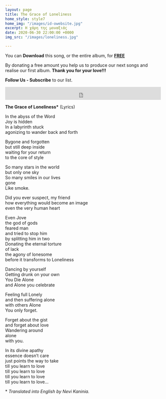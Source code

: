 ```yaml
---
layout: page
title: The Grace of Loneliness
home_style: style7
home_img: "/images/id-owebsite.jpg"
excerpt: Η χάρη της μοναξιάς
date: 2020-06-30 22:00:00 +0000
img_src: "/images/loneliness.jpg"

---
```

You can **Download** this song, or the entire album, for <a href="https://imperfectid.bandcamp.com/album/imperfect-id/" target="blank"> **FREE**</a>

By donating a free amount you help us to produce our next songs and realise our first album. **Thank you for your love!!!**

**Follow Us - Subscribe** to our list.

<iframe style="border: 0; width: 100%; height: 42px;" src="https://bandcamp.com/EmbeddedPlayer/album=2634321029/size=small/bgcol=ffffff/linkcol=0687f5/track=3539281572/transparent=true/" seamless><a href="http://imperfectid.bandcamp.com/album/imperfect-id">Imperfect ID by Imperfect ID</a></iframe>

__The Grace of Loneliness*__ (Lyrics)

In the abyss of the Word  
Joy is hidden  
In a labyrinth stuck  
agonizing to wander back and forth

Bygone and forgotten  
but still deep inside  
waiting for your return  
to the core of style

So many stars in the world  
but only one sky  
So many smiles in our lives  
gone  
Like smoke.

Did you ever suspect, my friend  
how everything would become an image  
even the very human heart

Even Jove  
the god of gods  
feared man  
and tried to stop him  
by splitting him in two  
Donating the eternal torture  
of lack  
the agony of lonesome  
before it transforms to Loneliness

Dancing by yourself  
Getting drunk on your own  
You Die Alone  
and Alone you celebrate

Feeling full Lonely  
and then suffering alone  
with others Alone  
You only forget.

Forget about the gist  
and forget about love  
Wandering around  
alone  
with you.

In its divine apathy  
essence doesn’t care  
just points the way to take  
till you learn to love  
till you learn to love  
till you learn to love  
till you learn to love...

\* _Translated into English by Nevi Kaninia._